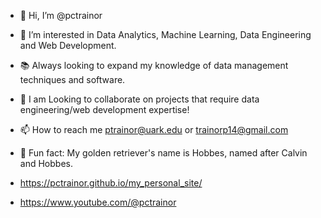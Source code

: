 - 👋 Hi, I’m @pctrainor
- 👀 I’m interested in Data Analytics, Machine Learning, Data Engineering and Web Development.
- 📚 Always looking to expand my knowledge of data management techniques and software.
- 🤙 I am Looking to collaborate on projects that require data engineering/web development expertise!
- 📫 How to reach me ptrainor@uark.edu or trainorp14@gmail.com
- 🐯 Fun fact: My golden retriever's name is Hobbes, named after Calvin and Hobbes.
  
- https://pctrainor.github.io/my_personal_site/
- https://www.youtube.com/@pctrainor
<!---
pctrainor/pctrainor is a ✨ special ✨ repository because its `README.md` (this file) appears on your GitHub profile.
You can click the Preview link to take a look at your changes.
--->
